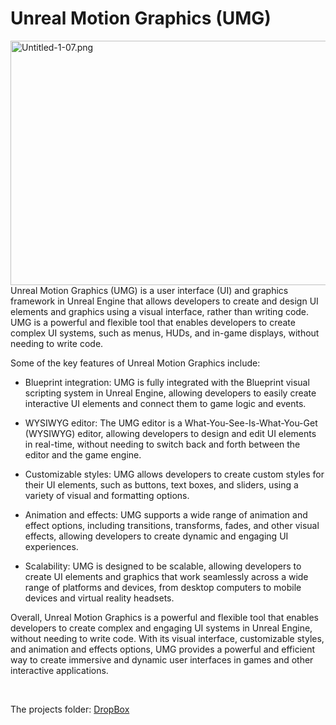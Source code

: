 # Unreal Motion Graphics (UMG)

<p><img style="float: right;" src="https://vertexschool.instructure.com/courses/289/files/18445/preview?verifier=tFcef1SYj0b4WoZ8XCJkpPF88owd3gFyvY3OFVyp" alt="Untitled-1-07.png" width="695" height="391" data-api-endpoint="https://vertexschool.instructure.com/api/v1/courses/289/files/18445" data-api-returntype="File">Unreal Motion Graphics (UMG) is a user interface (UI) and graphics framework in Unreal Engine that allows developers to create and design UI elements and graphics using a visual interface, rather than writing code. UMG is a powerful and flexible tool that enables developers to create complex UI systems, such as menus, HUDs, and in-game displays, without needing to write code.</p>
<p>Some of the key features of Unreal Motion Graphics include:</p>
<ul>
<li>
<p>Blueprint integration: UMG is fully integrated with the Blueprint visual scripting system in Unreal Engine, allowing developers to easily create interactive UI elements and connect them to game logic and events.</p>
</li>
<li>
<p>WYSIWYG editor: The UMG editor is a What-You-See-Is-What-You-Get (WYSIWYG) editor, allowing developers to design and edit UI elements in real-time, without needing to switch back and forth between the editor and the game engine.</p>
</li>
<li>
<p>Customizable styles: UMG allows developers to create custom styles for their UI elements, such as buttons, text boxes, and sliders, using a variety of visual and formatting options.</p>
</li>
<li>
<p>Animation and effects: UMG supports a wide range of animation and effect options, including transitions, transforms, fades, and other visual effects, allowing developers to create dynamic and engaging UI experiences.</p>
</li>
<li>
<p>Scalability: UMG is designed to be scalable, allowing developers to create UI elements and graphics that work seamlessly across a wide range of platforms and devices, from desktop computers to mobile devices and virtual reality headsets.</p>
</li>
</ul>
<p>Overall, Unreal Motion Graphics is a powerful and flexible tool that enables developers to create complex and engaging UI systems in Unreal Engine, without needing to write code. With its visual interface, customizable styles, and animation and effects options, UMG provides a powerful and efficient way to create immersive and dynamic user interfaces in games and other interactive applications.</p>
<p>&nbsp;</p>
<p>The projects folder: <a class="inline_disabled" title="Link" href="https://www.dropbox.com/s/dql626l3uuhevuf/202.05_BPT_Finish_500_v01.zip?dl=0" target="_blank">DropBox</a></p>